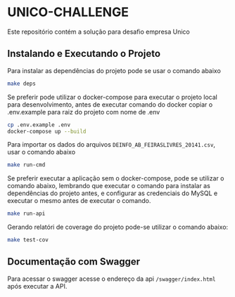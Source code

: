 # UNICO-CHALLENGE

Este repositório contém a solução para desafio empresa Unico

## Instalando e Executando o Projeto

Para instalar as dependências do projeto pode se usar o comando abaixo

```sh
make deps
```

Se preferir pode utilizar o docker-compose para executar o projeto local para desenvolvimento, antes de executar comando do docker copiar o .env.example para raiz do projeto com nome de .env

```sh
cp .env.example .env
docker-compose up --build
```

Para importar os dados do arquivos `DEINFO_AB_FEIRASLIVRES_20141.csv`, usar o comando abaixo

```sh
make run-cmd
```

Se preferir executar a aplicação sem o docker-compose, pode se utilizar o comando abaixo, lembrando que executar o comando para instalar as dependências do projeto antes, e configurar as credenciais do MySQL e executar o mesmo antes de executar o comando.

```sh
make run-api
```

Gerando relatóri de coverage do projeto pode-se utilizar o comando abaixo:

```sh
make test-cov
```

## Documentação com Swagger

Para acessar o swagger acesse o endereço da api `/swagger/index.html` após executar a API.
